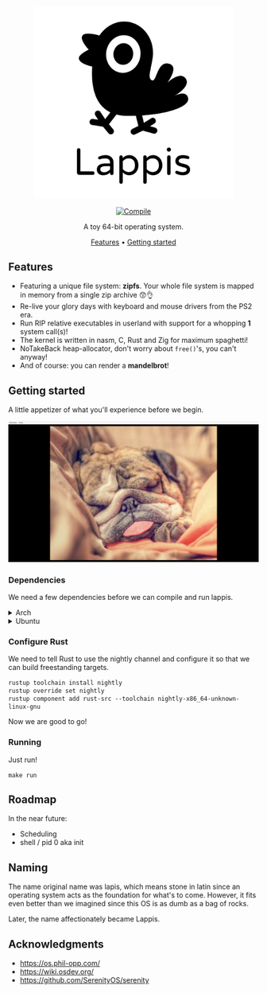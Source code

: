 
<div align="center">

<img src="logo/transparent-logo.png" width="400" alt="Lappis">

[![Compile][compile-badge]][compile]

A toy 64-bit operating system.<br>


[Features](#features) •
[Getting started](#getting-started)

</div>

## Features

* Featuring a unique file system: **zipfs**. Your whole file system is mapped in
  memory from a single zip archive :kissing_smiling_eyes::ok_hand:
* Re-live your glory days with keyboard and mouse drivers from the PS2 era.
* Run RIP relative executables in userland with support for a whopping **1**
  system call(s)!
* The kernel is written in nasm, C, Rust and Zig for maximum spaghetti!
* NoTakeBack heap-allocator, don't worry about `free()`'s, you can't anyway!
* And of course: you can render a **mandelbrot**!

## Getting started

A little appetizer of what you'll experience before we begin.

<div align="center">
<img src="notes/screenshots/first-dog.png">
</div>

### Dependencies

We need a few dependencies before we can compile and run lappis.

<details>
<summary>Arch</summary>

```
# Arch
pacman -S nasm qemu mtools clang rustup zig
```

</details>

<details>
<summary>Ubuntu</summary>

```
apt install -y nasm clang mtools

# Can't believe this is the recommended way to install rustup...
curl https://sh.rustup.rs -sSf | sh

snap install zig --classic --beta
```

</details>

### Configure Rust

We need to tell Rust to use the nightly channel and configure it so that we can
build freestanding targets.

```
rustup toolchain install nightly
rustup override set nightly
rustup component add rust-src --toolchain nightly-x86_64-unknown-linux-gnu
```

Now we are good to go!

### Running

Just run!
```
make run
```

## Roadmap

In the near future:

* Scheduling
* shell / pid 0 aka init

## Naming

The name original name was lapis, which means stone in latin since an operating
system acts as the foundation for what's to come. However, it fits even better
than we imagined since this OS is as dumb as a bag of rocks.

Later, the name affectionately became Lappis.


## Acknowledgments

* https://os.phil-opp.com/
* https://wiki.osdev.org/
* https://github.com/SerenityOS/serenity


[logo]: logo/transparent-logo.png
[compile-badge]: https://github.com/karlek/lapis/actions/workflows/build.yml/badge.svg?branch=main
[compile]: https://github.com/karlek/lapis/actions/workflows/build.yml
